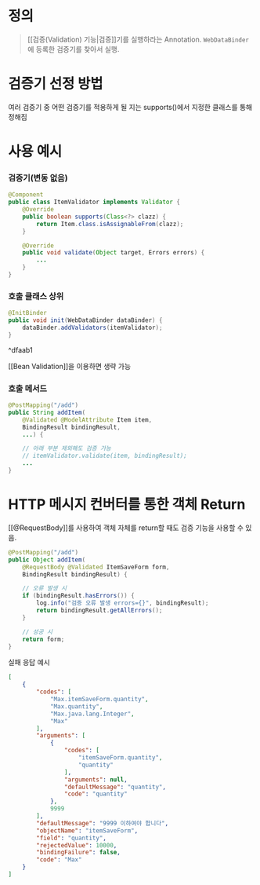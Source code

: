 # 정의

> [[검증(Validation) 기능|검증]]기를 실행하라는 Annotation.
> `WebDataBinder` 에 등록한 검증기를 찾아서 실행.

# 검증기 선정 방법

여러 검증기 중 어떤 검증기를 적용하게 될 지는 supports()에서 지정한 클래스를 통해 정해짐

# 사용 예시
### 검증기(변동 없음)
```java
@Component
public class ItemValidator implements Validator {
    @Override    
    public boolean supports(Class<?> clazz) {
        return Item.class.isAssignableFrom(clazz);
    }

	@Override
	public void validate(Object target, Errors errors) {
		...
	}
}
```
### 호출 클래스 상위
```java
@InitBinder
public void init(WebDataBinder dataBinder) {
    dataBinder.addValidators(itemValidator);
}
```

^dfaab1

[[Bean Validation]]을 이용하면 생략 가능

### 호출 메서드
```java
@PostMapping("/add")
public String addItem(
	@Validated @ModelAttribute Item item, 
	BindingResult bindingResult, 
	...) {

	// 아래 부분 제외해도 검증 가능
	// itemValidator.validate(item, bindingResult);
	...
}
```

# HTTP 메시지 컨버터를 통한 객체 Return

[[@RequestBody]]를 사용하여 객체 자체를 return할 때도 검증 기능을 사용할 수 있음.
```java
@PostMapping("/add")
public Object addItem(
	@RequestBody @Validated ItemSaveForm form, 
	BindingResult bindingResult) { 

	// 오류 발생 시
	if (bindingResult.hasErrors()) {  
		log.info("검증 오류 발생 errors={}", bindingResult); 
		return bindingResult.getAllErrors();
	}

	// 성공 시
    return form;
}
```

실패 응답 예시
```json
[  
	{
		"codes": [
		    "Max.itemSaveForm.quantity",
		    "Max.quantity",
		    "Max.java.lang.Integer",
		    "Max"
		],
		"arguments": [
			{
				"codes": [
			        "itemSaveForm.quantity",
					"quantity"
				],        
				"arguments": null,
			    "defaultMessage": "quantity",
			    "code": "quantity"
			},
			9999
		],  
		"defaultMessage": "9999 이하여야 합니다", 
		"objectName": "itemSaveForm", 
		"field": "quantity",  
		"rejectedValue": 10000, 
		"bindingFailure": false,  
		"code": "Max"
	}
]
```